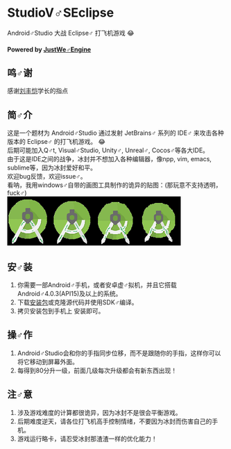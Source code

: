 # StudioV♂SEclipse
Android♂Studio 大战 Eclipse♂ 打飞机游戏 :joy:

#### Powered by [JustWe♂Engine](https://github.com/lfkdsk/JustWeEngine)

## 鸣♂谢
感谢[刘丰恺](https://github.com/lfkdsk)学长的指点<br/>

## 简♂介
这是一个题材为 Android♂Studio 通过发射 JetBrains♂ 系列的 IDE♂ 来攻击各种版本的 Eclipse♂ 的打飞机游戏。 :joy:<br/>
后期可能加入Q♂t, Visual♂Studio, Unity♂, Unreal♂, Cocos♂等各大IDE。<br/>
由于这是IDE之间的战争，冰封并不想加入各种编辑器，像npp, vim, emacs, sublime等，因为冰封爱好和平。<br/>
欢迎bug反馈，欢迎issue♂。<br/>
看呐，我用windows♂自带的画图工具制作的诡异的贴图：(那玩意不支持透明，fuck♂)<br/>
![](./app/src/main/assets/pic/as.png)

## 安♂装
1. 你需要一部Android♂手机，或者安卓虚♂拟机，并且它搭载Android♂4.0.3(API15)及以上的系统。
1. 下载[安装包](./app/app-release.apk)或克隆源代码并使用SDK♂编译。
1. 拷贝安装包到手机上 安装即可。

## 操♂作
1. Android♂Studio会和你的手指同步位移，而不是跟随你的手指，这样你可以将它移动到屏幕外面。
1. 每得到80分升一级，前面几级每次升级都会有新东西出现！

## 注♂意
1. 涉及游戏难度的计算都很诡异，因为冰封不是很会平衡游戏。
1. 后期难度逆天，请各位打飞机高手控制情绪，不要因为冰封而伤害自己的手机。
1. 游戏运行略卡，请忍受冰封那渣渣一样的优化能力！